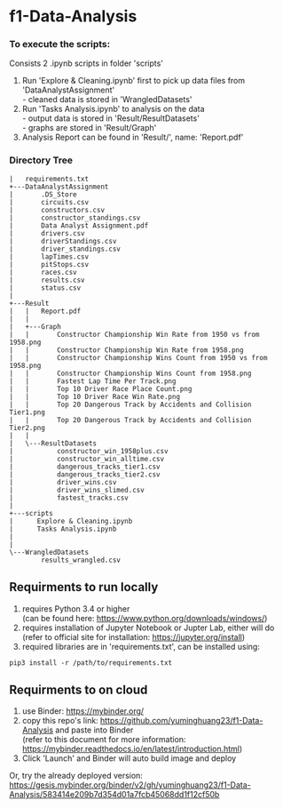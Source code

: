 # f1-Data-Analysis

### To execute the scripts:
Consists 2 .ipynb scripts in folder 'scripts'

1. Run 'Explore & Cleaning.ipynb' first to pick up data files from 'DataAnalystAssignment' <br>
        - cleaned data is stored in 'WrangledDatasets'
2. Run 'Tasks Analysis.ipynb' to analysis on the data <br>
        - output data is stored in 'Result/ResultDatasets' <br>
        - graphs are stored in 'Result/Graph'
3. Analysis Report can be found in 'Result/', name: 'Report.pdf'

### Directory Tree
```
|   requirements.txt   
+---DataAnalystAssignment
|       .DS_Store
|       circuits.csv
|       constructors.csv
|       constructor_standings.csv
|       Data Analyst Assignment.pdf
|       drivers.csv
|       driverStandings.csv
|       driver_standings.csv
|       lapTimes.csv
|       pitStops.csv
|       races.csv
|       results.csv
|       status.csv
|       
+---Result
|   |   Report.pdf
|   |   
|   +---Graph
|   |       Constructor Championship Win Rate from 1950 vs from 1958.png
|   |       Constructor Championship Win Rate from 1958.png
|   |       Constructor Championship Wins Count from 1950 vs from 1958.png
|   |       Constructor Championship Wins Count from 1958.png
|   |       Fastest Lap Time Per Track.png
|   |       Top 10 Driver Race Place Count.png
|   |       Top 10 Driver Race Win Rate.png
|   |       Top 20 Dangerous Track by Accidents and Collision Tier1.png
|   |       Top 20 Dangerous Track by Accidents and Collision Tier2.png
|   |       
|   \---ResultDatasets
|           constructor_win_1958plus.csv
|           constructor_win_alltime.csv
|           dangerous_tracks_tier1.csv
|           dangerous_tracks_tier2.csv
|           driver_wins.csv
|           driver_wins_slimed.csv
|           fastest_tracks.csv
|           
+---scripts
|      Explore & Cleaning.ipynb
|      Tasks Analysis.ipynb
|   
|           
\---WrangledDatasets
        results_wrangled.csv
```

## Requirments to run locally
1. requires Python 3.4 or higher <br>
        (can be found here: https://www.python.org/downloads/windows/)
2. requires installation of Jupyter Notebook or Jupter Lab, either will do<br>
        (refer to official site for installation: https://jupyter.org/install)
3. required libraries are in 'requirements.txt', can be installed using:
```
pip3 install -r /path/to/requirements.txt
```
## Requirments to on cloud
1. use Binder: https://mybinder.org/
2. copy this repo's link: https://github.com/yuminghuang23/f1-Data-Analysis and paste into Binder <br>
   (refer to this document for more information: https://mybinder.readthedocs.io/en/latest/introduction.html)
3. Click 'Launch' and Binder will auto build image and deploy

Or, try the already deployed version: https://gesis.mybinder.org/binder/v2/gh/yuminghuang23/f1-Data-Analysis/583414e209b7d354d01a7fcb45068dd1f12cf50b


